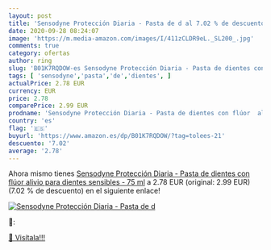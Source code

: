```yaml
---
layout: post
title: 'Sensodyne Protección Diaria - Pasta de d al 7.02 % de descuento'
date: 2020-09-28 08:24:07
image: 'https://m.media-amazon.com/images/I/411zCLDR9eL._SL200_.jpg'
comments: true
category: ofertas
author: ring
slug: 'B01K7RQDOW-es Sensodyne Protección Diaria - Pasta de dientes con flúor...'
tags: [ 'sensodyne','pasta','de','dientes', ]
actualPrice: 2.78 EUR
currency: EUR
price: 2.78
comparePrice: 2.99 EUR
prodname: 'Sensodyne Protección Diaria - Pasta de dientes con flúor  alivio para dientes sensibles - 75 ml'
country: 'es'
flag: '🇪🇸'
buyurl: 'https://www.amazon.es/dp/B01K7RQDOW/?tag=tolees-21'
descuento: '7.02'
average: '2.78'
---
```


Ahora mismo tienes [Sensodyne Protección Diaria - Pasta de dientes con flúor  alivio para dientes sensibles - 75 ml](https://www.amazon.es/dp/B01K7RQDOW/?tag=tolees-21) a 2.78 EUR (original: 2.99 EUR) (7.02 %  de descuento) en el siguiente enlace!

[![Sensodyne Protección Diaria - Pasta de d](https://m.media-amazon.com/images/I/411zCLDR9eL._SL200_.jpg)](https://www.amazon.es/dp/B01K7RQDOW/?tag=tolees-21)

🔎:


[🛒 Visítala!!!](https://www.amazon.es/dp/B01K7RQDOW/?tag=tolees-21)
